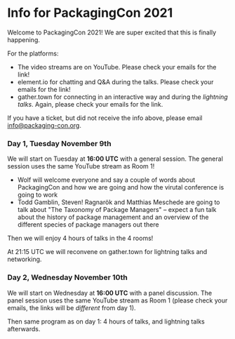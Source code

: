 # Info for PackagingCon 2021

Welcome to PackagingCon 2021! We are super excited that this is finally happening.

For the platforms:

- The video streams are on YouTube. Please check your emails for the link!
- element.io for chatting and Q&A during the talks. Please check your emails for the link!
- gather.town for connecting in an interactive way and during the *lightning talks*. Again, please check your emails for the link.

If you have a ticket, but did not receive the info above, please email <a href="mailto:info@packaging-con.org">info@packaging-con.org</a>.

### Day 1, Tuesday November 9th

We will start on Tuesday at **16:00 UTC** with a general session. The general session uses the same YouTube stream as Room 1!

- Wolf will welcome everyone and say a couple of words about PackagingCon and how we are going and how the virutal conference is going to work
- Todd Gamblin, Steven! Ragnarök and Matthias Meschede are going to talk about "The Taxonomy of Package Managers" – expect a fun talk about the history of package management and an overview of the different species of package managers out there

Then we will enjoy 4 hours of talks in the 4 rooms! 

At 21:15 UTC we will reconvene on gather.town for lightning talks and networking.

### Day 2, Wednesday November 10th

We will start on Wednesday at **16:00 UTC** with a panel discussion. The panel session uses the same YouTube stream as Room 1 (please check your emails, the links will be _different_ from day 1).

Then same program as on day 1: 4 hours of talks, and lightning talks afterwards.
